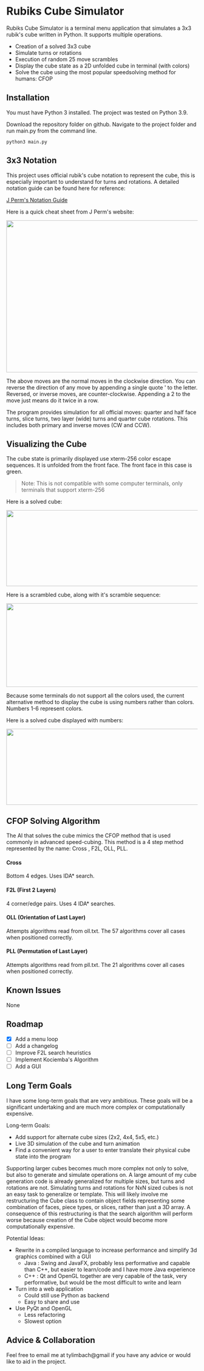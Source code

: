 # Rubiks Cube Simulator
Rubiks Cube Simulator is a terminal menu application that simulates a 3x3 rubik's cube written in Python. It supports multiple operations.

- Creation of a solved 3x3 cube
- Simulate turns or rotations
- Execution of random 25 move scrambles
- Display the cube state as a 2D unfolded cube in terminal (with colors)
- Solve the cube using the most popular speedsolving method for humans: CFOP

## Installation
You must have Python 3 installed. The project was tested on Python 3.9.

Download the repository folder on github. Navigate to the project folder and run main.py from the command line.

```
python3 main.py
```

## 3x3 Notation
This project uses official rubik's cube notation to represent the cube, this is especially important to understand for turns and rotations. A detailed notation guide can be found here for reference:

[J Perm's Notation Guide](https://jperm.net/3x3/moves)

Here is a quick cheat sheet from J Perm's website:

<img src="https://jperm.net/images/notation.png" width="600" height="400">

The above moves are the normal moves in the clockwise direction. You can reverse the direction of any move by appending a single quote ' to the letter. Reversed, or inverse moves, are counter-clockwise. Appending a 2 to the move just means do it twice in a row.

The program provides simulation for all official moves: quarter and half face turns, slice turns, two layer (wide) turns and quarter cube rotations. This includes both primary and inverse moves (CW and CCW).

## Visualizing the Cube
The cube state is primarily displayed use xterm-256 color escape sequences. It is unfolded from the front face. The front face in this case is green.
> Note: This is not compatible with some computer terminals, only terminals that support xterm-256

Here is a solved cube:

<img src="https://user-images.githubusercontent.com/63261198/138527666-5df8c10e-657b-48c9-b4fc-6693206dede1.png" width="700" height="200">

Here is a scrambled cube, along with it's scramble sequence:

<img src="https://user-images.githubusercontent.com/63261198/138527626-93872c77-0e4d-4970-beb2-7c18e56c8539.png" width="700" height="220">

Because some terminals do not support all the colors used, the current alternative method to display the cube is using numbers rather than colors. Numbers 1-6 represent colors.

Here is a solved cube displayed with numbers:

<img src="https://user-images.githubusercontent.com/63261198/138527688-b586fcb1-effb-4cef-8ce4-321b00a14c7d.png" width="700" height="200">

## CFOP Solving Algorithm
The AI that solves the cube mimics the CFOP method that is used commonly in advanced speed-cubing. This method is a 4 step method represented by the name: Cross , F2L, OLL, PLL. 

#### Cross
Bottom 4 edges. Uses IDA* search.

#### F2L (First 2 Layers)
4 corner/edge pairs. Uses 4 IDA* searches.

#### OLL (Orientation of Last Layer)
Attempts algorithms read from oll.txt. The 57 algorithms cover all cases when positioned correctly.

#### PLL (Permutation of Last Layer)
Attempts algorithms read from pll.txt. The 21 algorithms cover all cases when positioned correctly.

## Known Issues
None

## Roadmap
- [x] Add a menu loop
- [ ] Add a changelog
- [ ] Improve F2L search heuristics
- [ ] Implement Kociemba's Algorithm
- [ ] Add a GUI

## Long Term Goals
I have some long-term goals that are very ambitious. These goals will be a significant undertaking and are much more complex or computationally expensive.

Long-term Goals:
- Add support for alternate cube sizes (2x2, 4x4, 5x5, etc.)
- Live 3D simulation of the cube and turn animation
- Find a convenient way for a user to enter translate their physical cube state into the program

Supporting larger cubes becomes much more complex not only to solve, but also to generate and simulate operations on. A large amount of my cube generation code is already generalized for multiple sizes, but turns and rotations are not. Simulating turns and rotations for NxN sized cubes is not an easy task to generalize or template. This will likely involve me restructuring the Cube class to contain object fields representing some combination of faces, piece types, or slices, rather than just a 3D array. A consequence of this restructuring is that the search algorithm will perform worse because creation of the Cube object would become more computationally expensive.

Potential Ideas:
- Rewrite in a compiled language to increase performance and simplify 3d graphics combined with a GUI
    - Java : Swing and JavaFX, probably less performative and capable than C++, but easier to learn/code and I have more Java experience
    - C++  : Qt and OpenGL together are very capable of the task, very performative, but would be the most difficult to write and learn
- Turn into a web application
    - Could still use Python as backend
    - Easy to share and use
- Use PyQt and OpenGL
    - Less refactoring
    - Slowest option

## Advice & Collaboration
Feel free to email me at tylimbach@gmail if you have any advice or would like to aid in the project.


